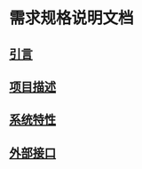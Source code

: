 # 需求规格说明文档

## [引言](requirements/introduction.md)

## [项目描述](requirements/description.md)

## [系统特性](requirements/features.md)

## [外部接口](requirements/interfaces.md)